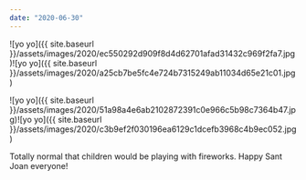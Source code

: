 ```yaml
---
date: "2020-06-30"
---
```


![yo yo]({{ site.baseurl }}/assets/images/2020/ec550292d909f8d4d62701afad31432c969f2fa7.jpg)![yo yo]({{ site.baseurl }}/assets/images/2020/a25cb7be5fc4e724b7315249ab11034d65e21c01.jpg)

![yo yo]({{ site.baseurl }}/assets/images/2020/51a98a4e6ab2102872391c0e966c5b98c7364b47.jpg)![yo yo]({{ site.baseurl }}/assets/images/2020/c3b9ef2f030196ea6129c1dcefb3968c4b9ec052.jpg)

Totally normal that children would be playing with fireworks. Happy Sant Joan everyone!
